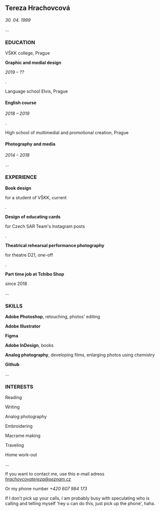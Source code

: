 ## Tereza Hrachovcová

*30. 04. 1999*

...

### EDUCATION
VŠKK college, Prague

**Graphic and medial design**

*2019 – ??*

.

Language school Elvis, Prague
#### English course
*2018 – 2019*

.

High school of multimedial and promotional creation, Prague

#### Photography and media

*2014 – 2018*

...

### EXPERIENCE

**Book design**

for a student of VŠKK, current

.

**Design of educating cards**

for Czech SAR Team's Instagram posts

.

**Theatrical rehearsal performance photography** 

for theatre D21, one-off

.

**Part time job at Tchibo Shop**

since 2018

...

### SKILLS

**Adobe Photoshop**, retouching, photos' editing

**Adobe Illustrator**

**Figma**

**Adobe InDesign**, books

**Analog photography**, developing films, enlarging photos using chemistry

**Github**


...

### INTERESTS

Reading

Writing

Analog photography

Embroidering

Macrame making

Traveling

Home work-out

...

If you want to contact me, use this e-mail adress *hrachovcovatereza@seznam.cz*

Or my phone number *+420 607 984 173*

If I don't pick up your calls, I am probably busy with speculating who is calling and telling myself 'hey u can do this, just pick up the phone', haha.





